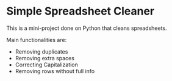 # Simple Spreadsheet Cleaner

This is a mini-project done on Python that cleans spreadsheets.

Main functionalities are:
 - Removing duplicates
 - Removing extra spaces
 - Correcting Capitalization
 - Removing rows without full info